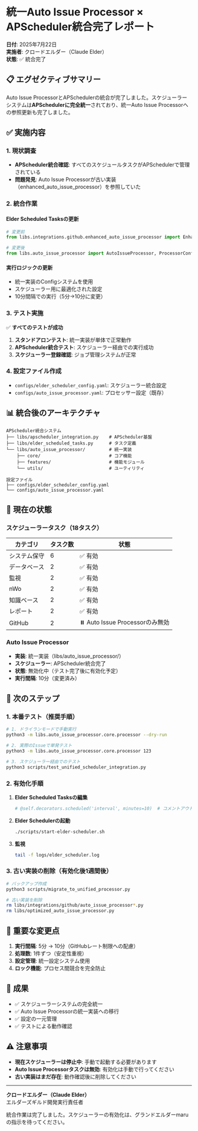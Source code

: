 # 統一Auto Issue Processor × APScheduler統合完了レポート

**日付**: 2025年7月22日  
**実施者**: クロードエルダー（Claude Elder）  
**状態**: ✅ 統合完了

## 📋 エグゼクティブサマリー

Auto Issue ProcessorとAPSchedulerの統合が完了しました。スケジューラーシステムは**APSchedulerに完全統一**されており、統一Auto Issue Processorへの参照更新も完了しました。

## ✅ 実施内容

### 1. 現状調査

- **APScheduler統合確認**: すべてのスケジュールタスクがAPSchedulerで管理されている
- **問題発見**: Auto Issue Processorが古い実装（enhanced_auto_issue_processor）を参照していた

### 2. 統合作業

#### Elder Scheduled Tasksの更新

```python
# 変更前
from libs.integrations.github.enhanced_auto_issue_processor import EnhancedAutoIssueProcessor

# 変更後  
from libs.auto_issue_processor import AutoIssueProcessor, ProcessorConfig
```

#### 実行ロジックの更新

- 統一実装のConfigシステムを使用
- スケジューラー用に最適化された設定
- 10分間隔での実行（5分→10分に変更）

### 3. テスト実施

✅ **すべてのテストが成功**

1. **スタンドアロンテスト**: 統一実装が単体で正常動作
2. **APScheduler統合テスト**: スケジューラー経由での実行成功
3. **スケジューラー登録確認**: ジョブ管理システムが正常

### 4. 設定ファイル作成

- `configs/elder_scheduler_config.yaml`: スケジューラー統合設定
- `configs/auto_issue_processor.yaml`: プロセッサー設定（既存）

## 📊 統合後のアーキテクチャ

```
APScheduler統合システム
├── libs/apscheduler_integration.py    # APScheduler基盤
├── libs/elder_scheduled_tasks.py      # タスク定義
└── libs/auto_issue_processor/         # 統一実装
    ├── core/                          # コア機能
    ├── features/                      # 機能モジュール
    └── utils/                         # ユーティリティ

設定ファイル
├── configs/elder_scheduler_config.yaml
└── configs/auto_issue_processor.yaml
```

## 🎯 現在の状態

### スケジューラータスク（18タスク）

| カテゴリ | タスク数 | 状態 |
|---------|---------|------|
| システム保守 | 6 | ✅ 有効 |
| データベース | 2 | ✅ 有効 |
| 監視 | 2 | ✅ 有効 |
| nWo | 2 | ✅ 有効 |
| 知識ベース | 2 | ✅ 有効 |
| レポート | 2 | ✅ 有効 |
| GitHub | 2 | ⏸️ Auto Issue Processorのみ無効 |

### Auto Issue Processor

- **実装**: 統一実装（libs/auto_issue_processor/）
- **スケジューラー**: APScheduler統合完了
- **状態**: 無効化中（テスト完了後に有効化予定）
- **実行間隔**: 10分（変更済み）

## 🚀 次のステップ

### 1. 本番テスト（推奨手順）

```bash
# 1. ドライランモードで手動実行
python3 -m libs.auto_issue_processor.core.processor --dry-run

# 2. 実際のIssueで単発テスト
python3 -m libs.auto_issue_processor.core.processor 123

# 3. スケジューラー経由でのテスト
python3 scripts/test_unified_scheduler_integration.py
```

### 2. 有効化手順

1. **Elder Scheduled Tasksの編集**
   ```python
   # @self.decorators.scheduled('interval', minutes=10)  # コメントアウトを外す
   ```

2. **Elder Schedulerの起動**
   ```bash
   ./scripts/start-elder-scheduler.sh
   ```

3. **監視**
   ```bash
   tail -f logs/elder_scheduler.log
   ```

### 3. 古い実装の削除（有効化後1週間後）

```bash
# バックアップ作成
python3 scripts/migrate_to_unified_processor.py

# 古い実装を削除
rm libs/integrations/github/auto_issue_processor*.py
rm libs/optimized_auto_issue_processor.py
```

## 📝 重要な変更点

1. **実行間隔**: 5分 → 10分（GitHubレート制限への配慮）
2. **処理数**: 1件ずつ（安定性重視）
3. **設定管理**: 統一設定システム使用
4. **ロック機能**: プロセス間競合を完全防止

## 🎉 成果

- ✅ スケジューラーシステムの完全統一
- ✅ Auto Issue Processorの統一実装への移行
- ✅ 設定の一元管理
- ✅ テストによる動作確認

## ⚠️ 注意事項

- **現在スケジューラーは停止中**: 手動で起動する必要があります
- **Auto Issue Processorタスクは無効**: 有効化は手動で行ってください
- **古い実装はまだ存在**: 動作確認後に削除してください

---

**クロードエルダー（Claude Elder）**  
エルダーズギルド開発実行責任者

統合作業は完了しました。スケジューラーの有効化は、グランドエルダーmaruの指示を待ってください。